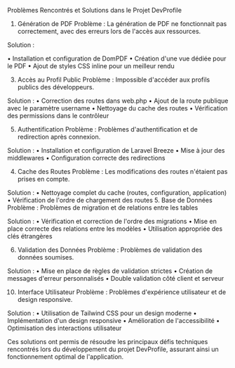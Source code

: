 Problèmes Rencontrés et Solutions dans le Projet DevProfile
1. Génération de PDF
Problème : La génération de PDF ne fonctionnait pas correctement, avec des erreurs lors de l'accès aux ressources.

Solution :

•	Installation et configuration de DomPDF
•	Création d'une vue dédiée pour le PDF
•	Ajout de styles CSS inline pour un meilleur rendu

3. Accès au Profil Public
Problème : Impossible d'accéder aux profils publics des développeurs.

Solution :
•	Correction des routes dans web.php
•	Ajout de la route publique avec le paramètre username
•	Nettoyage du cache des routes
•	Vérification des permissions dans le contrôleur

5. Authentification
   Problème : Problèmes d'authentification et de redirection après connexion.

Solution :
•	Installation et configuration de Laravel Breeze
•	Mise à jour des middlewares
•	Configuration correcte des redirections


4. Cache des Routes
Problème : Les modifications des routes n'étaient pas prises en compte.

Solution :
•	Nettoyage complet du cache (routes, configuration, application)
•	Vérification de l'ordre de chargement des routes
5. Base de Données
Problème : Problèmes de migration et de relations entre les tables

Solution :
•	Vérification et correction de l'ordre des migrations
•	Mise en place correcte des relations entre les modèles
•	Utilisation appropriée des clés étrangères

6. Validation des Données
Problème : Problèmes de validation des données soumises.

Solution :
•	Mise en place de règles de validation strictes
•	Création de messages d'erreur personnalisés
•	Double validation côté client et serveur


10. Interface Utilisateur
Problème : Problèmes d'expérience utilisateur et de design responsive.

Solution :
•	Utilisation de Tailwind CSS pour un design moderne
•	Implémentation d'un design responsive
•	Amélioration de l'accessibilité
•	Optimisation des interactions utilisateur

Ces solutions ont permis de résoudre les principaux défis techniques rencontrés lors du développement du projet DevProfile, assurant ainsi un fonctionnement optimal de l'application.

